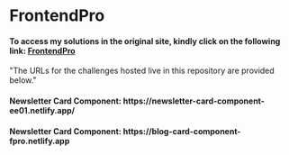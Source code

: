 # FrontendPro
<h4>To access my solutions in the original site, kindly click on the following link: <a href="https://www.frontendpro.dev/prajwalhc-18/my-solutions">FrontendPro</a></h4>

"The URLs for the challenges hosted live in this repository are provided below."

<h4>Newsletter Card Component: https://newsletter-card-component-ee01.netlify.app/</h4>

<h4>Newsletter Card Component: https://blog-card-component-fpro.netlify.app</h4>


